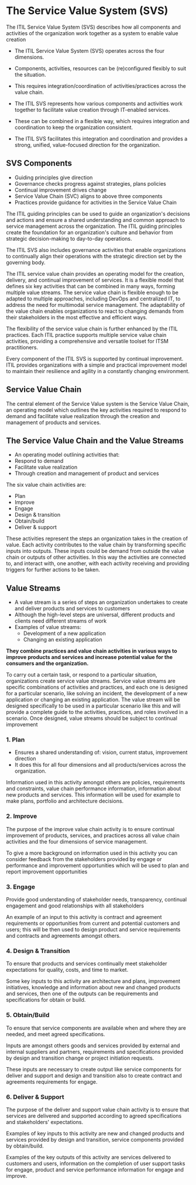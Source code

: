# The Service Value System (SVS)

The ITIL Service Value System (SVS) describes how all components and activities of the organization work together as a system to enable value creation

- The ITIL Service Value System (SVS) operates across the four dimensions.
- Components, activities, resources can be (re)configured flexibly to suit the situation.
- This requires integration/coordination of activities/practices across the value chain.

- The ITIL SVS represents how various components and activities work together to facilitate value creation through IT-enabled services.
- These can be combined in a flexible way, which requires integration and coordination to keep the organization consistent.
- The ITIL SVS facilitates this integration and coordination and provides a strong, unified, value-focused direction for the organization.

## SVS Components

- Guiding principles give direction
- Governance checks progress against strategies, plans policies
- Continual improvement drives change
- Service Value Chain (SVC) aligns to above three components
- Practices provide guidance for activities in the Service Value Chain

The ITIL guiding principles can be used to guide an organization's decisions and actions and ensure a shared understanding and common approach to service management across the organization. The ITIL guiding principles create the foundation for an organization's culture and behavior from strategic decision-making to day-to-day operations.

The ITIL SVS also includes governance activities that enable organizations to continually align their operations with the strategic direction set by the governing body.

The ITIL service value chain provides an operating model for the creation, delivery, and continual improvement of services. It is a flexible model that defines six key activities that can be combined in many ways, forming multiple value streams. The service value chain is flexible enough to be adapted to multiple approaches, including DevOps and centralized IT, to address the need for multimodal service management. The adaptability of the value chain enables organizations to react to changing demands from their stakeholders in the most effective and efficient ways.

The flexibility of the service value chain is further enhanced by the ITIL practices. Each ITIL practice supports multiple service value chain activities, providing a comprehensive and versatile toolset for ITSM practitioners.

Every component of the ITIL SVS is supported by continual improvement. ITIL provides organizations with a simple and practical improvement model to maintain their resilience and agility in a constantly changing environment.

## Service Value Chain

The central element of the Service Value system is the Service Value Chain, an operating model which outlines the key activities required to respond to demand and facilitate value realization through the creation and management of products and services.

## The Service Value Chain and the Value Streams

- An operating model outlining activities that:
- Respond to demand
- Facilitate value realization
- Through creation and management of product and services

The six value chain activities are:

- Plan
- Improve
- Engage
- Design & transition
- Obtain/build
- Deliver & support

These activities represent the steps an organization takes in the creation of value. Each activity contributes to the value chain by transforming specific inputs into outputs. These inputs could be demand from outside the value chain or outputs of other activities. In this way the activities are connected to, and interact with, one another, with each activity receiving and providing triggers for further actions to be taken.

## Value Streams

- A value stream is a series of steps an organization undertakes to create and deliver products and services to customers
- Although the high-level steps are universal, different products and clients need different streams of work
- Examples of value streams:
  - Development of a new application
  - Changing an existing application

**They combine practices and value chain activities in various ways to improve products and services and increase potential value for the consumers and the organization.**

To carry out a certain task, or respond to a particular situation, organizations create service value streams. Service value streams are specific combinations of activities and practices, and each one is designed for a particular scenario, like solving an incident, the development of a new application or changing an existing application. The value stream will be designed specifically to be used in a particular scenario like this and will provide a complete guide to the activities, practices, and roles involved in a scenario. Once designed, value streams should be subject to continual improvement

### 1. Plan

- Ensures a shared understanding of: vision, current status, improvement direction
- It does this for all four dimensions and all products/services across the organization.

Information used in this activity amongst others are policies, requirements and constraints, value chain performance information, information about new products and services. This information will be used for example to make plans, portfolio and architecture decisions.

### 2. Improve

The purpose of the improve value chain activity is to ensure continual improvement of products, services, and practices across all value chain activities and the four dimensions of service management.

To give a more background on information used in this activity you can consider feedback from the stakeholders provided by engage or performance and improvement opportunities which will be used to plan and report improvement opportunities

### 3. Engage

Provide good understanding of stakeholder needs, transparency, continual engagement and good relationships with all stakeholders

An example of an input to this activity is contract and agreement requirements or opportunities from current and potential customers and users; this will be then used to design product and service requirements and contracts and agreements amongst others.

### 4. Design & Transition

To ensure that products and services continually meet stakeholder expectations for quality, costs, and time to market.

Some key inputs to this activity are architecture and plans, improvement initiatives, knowledge and information about new and changed products and services, then one of the outputs can be requirements and specifications for obtain or build.

### 5. Obtain/Build

To ensure that service components are available when and where they are needed, and meet agreed specifications.

Inputs are amongst others goods and services provided by external and internal suppliers and partners, requirements and specifications provided by design and transition change or project initiation requests.

These inputs are necessary to create output like service components for deliver and support and design and transition also to create contract and agreements requirements for engage.

### 6. Deliver & Support

The purpose of the deliver and support value chain activity is to ensure that services are delivered and supported according to agreed specifications and stakeholders' expectations.

Examples of key inputs to this activity are new and changed products and services provided by design and transition, service components provided by obtain/build.

Examples of the key outputs of this activity are services delivered to customers and users, information on the completion of user support tasks for engage, product and service performance information for engage and improve.
